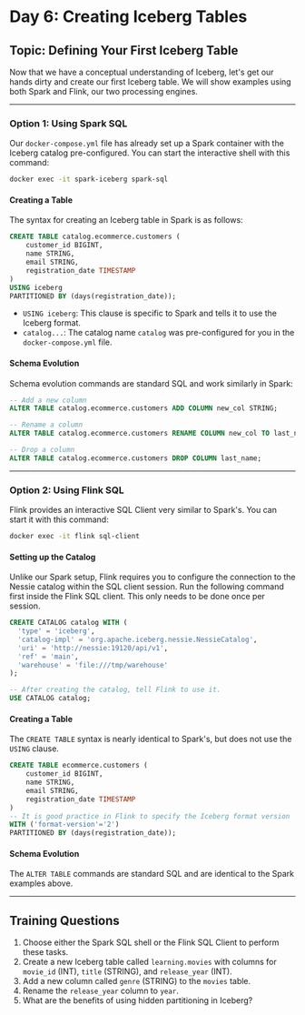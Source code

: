 # Day 6: Creating Iceberg Tables

## Topic: Defining Your First Iceberg Table

Now that we have a conceptual understanding of Iceberg, let's get our hands dirty and create our first Iceberg table. We will show examples using both Spark and Flink, our two processing engines.

---

### Option 1: Using Spark SQL

Our `docker-compose.yml` file has already set up a Spark container with the Iceberg catalog pre-configured. You can start the interactive shell with this command:

```bash
docker exec -it spark-iceberg spark-sql
```

#### **Creating a Table**
The syntax for creating an Iceberg table in Spark is as follows:

```sql
CREATE TABLE catalog.ecommerce.customers (
    customer_id BIGINT,
    name STRING,
    email STRING,
    registration_date TIMESTAMP
)
USING iceberg
PARTITIONED BY (days(registration_date));
```
*   `USING iceberg`: This clause is specific to Spark and tells it to use the Iceberg format.
*   `catalog...`: The catalog name `catalog` was pre-configured for you in the `docker-compose.yml` file.

#### **Schema Evolution**
Schema evolution commands are standard SQL and work similarly in Spark:
```sql
-- Add a new column
ALTER TABLE catalog.ecommerce.customers ADD COLUMN new_col STRING;

-- Rename a column
ALTER TABLE catalog.ecommerce.customers RENAME COLUMN new_col TO last_name;

-- Drop a column
ALTER TABLE catalog.ecommerce.customers DROP COLUMN last_name;
```

---

### Option 2: Using Flink SQL

Flink provides an interactive SQL Client very similar to Spark's. You can start it with this command:

```bash
docker exec -it flink sql-client
```

#### **Setting up the Catalog**
Unlike our Spark setup, Flink requires you to configure the connection to the Nessie catalog within the SQL client session. Run the following command first inside the Flink SQL client. This only needs to be done once per session.

```sql
CREATE CATALOG catalog WITH (
  'type' = 'iceberg',
  'catalog-impl' = 'org.apache.iceberg.nessie.NessieCatalog',
  'uri' = 'http://nessie:19120/api/v1',
  'ref' = 'main',
  'warehouse' = 'file:///tmp/warehouse'
);

-- After creating the catalog, tell Flink to use it.
USE CATALOG catalog;
```

#### **Creating a Table**
The `CREATE TABLE` syntax is nearly identical to Spark's, but does not use the `USING` clause.

```sql
CREATE TABLE ecommerce.customers (
    customer_id BIGINT,
    name STRING,
    email STRING,
    registration_date TIMESTAMP
)
-- It is good practice in Flink to specify the Iceberg format version
WITH ('format-version'='2') 
PARTITIONED BY (days(registration_date));
```

#### **Schema Evolution**
The `ALTER TABLE` commands are standard SQL and are identical to the Spark examples above.

---

## Training Questions

1.  Choose either the Spark SQL shell or the Flink SQL Client to perform these tasks.
2.  Create a new Iceberg table called `learning.movies` with columns for `movie_id` (INT), `title` (STRING), and `release_year` (INT).
3.  Add a new column called `genre` (STRING) to the `movies` table.
4.  Rename the `release_year` column to `year`.
5.  What are the benefits of using hidden partitioning in Iceberg?